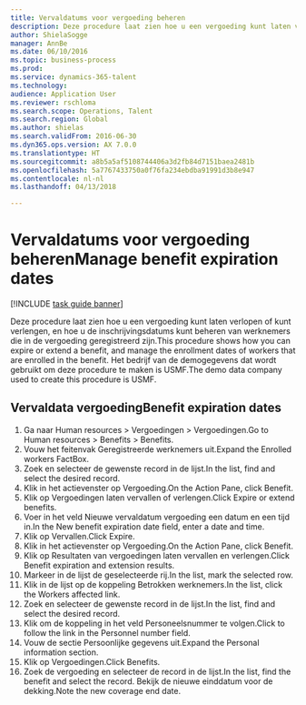 ```yaml
--- 
title: Vervaldatums voor vergoeding beheren
description: Deze procedure laat zien hoe u een vergoeding kunt laten verlopen of kunt verlengen, en hoe u de inschrijvingsdatums kunt beheren van werknemers die in de vergoeding geregistreerd zijn.
author: ShielaSogge
manager: AnnBe
ms.date: 06/10/2016
ms.topic: business-process
ms.prod: 
ms.service: dynamics-365-talent
ms.technology: 
audience: Application User
ms.reviewer: rschloma
ms.search.scope: Operations, Talent
ms.search.region: Global
ms.author: shielas
ms.search.validFrom: 2016-06-30
ms.dyn365.ops.version: AX 7.0.0
ms.translationtype: HT
ms.sourcegitcommit: a8b5a5af5108744406a3d2fb84d7151baea2481b
ms.openlocfilehash: 5a7767433750a0f76fa234ebdba91991d3b8e947
ms.contentlocale: nl-nl
ms.lasthandoff: 04/13/2018

---
```

# <a name="manage-benefit-expiration-dates"></a><span data-ttu-id="a11d7-103">Vervaldatums voor vergoeding beheren</span><span class="sxs-lookup"><span data-stu-id="a11d7-103">Manage benefit expiration dates</span></span>

[!INCLUDE [task guide banner](../../includes/task-guide-banner.md)]

<span data-ttu-id="a11d7-104">Deze procedure laat zien hoe u een vergoeding kunt laten verlopen of kunt verlengen, en hoe u de inschrijvingsdatums kunt beheren van werknemers die in de vergoeding geregistreerd zijn.</span><span class="sxs-lookup"><span data-stu-id="a11d7-104">This procedure shows how you can expire or extend a benefit, and manage the enrollment dates of workers that are enrolled in the benefit.</span></span> <span data-ttu-id="a11d7-105">Het bedrijf van de demogegevens dat wordt gebruikt om deze procedure te maken is USMF.</span><span class="sxs-lookup"><span data-stu-id="a11d7-105">The demo data company used to create this procedure is USMF.</span></span>


## <a name="benefit-expiration-dates"></a><span data-ttu-id="a11d7-106">Vervaldata vergoeding</span><span class="sxs-lookup"><span data-stu-id="a11d7-106">Benefit expiration dates</span></span>
1. <span data-ttu-id="a11d7-107">Ga naar Human resources > Vergoedingen > Vergoedingen.</span><span class="sxs-lookup"><span data-stu-id="a11d7-107">Go to Human resources > Benefits > Benefits.</span></span>
2. <span data-ttu-id="a11d7-108">Vouw het feitenvak Geregistreerde werknemers uit.</span><span class="sxs-lookup"><span data-stu-id="a11d7-108">Expand the Enrolled workers FactBox.</span></span>
3. <span data-ttu-id="a11d7-109">Zoek en selecteer de gewenste record in de lijst.</span><span class="sxs-lookup"><span data-stu-id="a11d7-109">In the list, find and select the desired record.</span></span>
4. <span data-ttu-id="a11d7-110">Klik in het actievenster op Vergoeding.</span><span class="sxs-lookup"><span data-stu-id="a11d7-110">On the Action Pane, click Benefit.</span></span>
5. <span data-ttu-id="a11d7-111">Klik op Vergoedingen laten vervallen of verlengen.</span><span class="sxs-lookup"><span data-stu-id="a11d7-111">Click Expire or extend benefits.</span></span>
6. <span data-ttu-id="a11d7-112">Voer in het veld Nieuwe vervaldatum vergoeding een datum en een tijd in.</span><span class="sxs-lookup"><span data-stu-id="a11d7-112">In the New benefit expiration date field, enter a date and time.</span></span>
7. <span data-ttu-id="a11d7-113">Klik op Vervallen.</span><span class="sxs-lookup"><span data-stu-id="a11d7-113">Click Expire.</span></span>
8. <span data-ttu-id="a11d7-114">Klik in het actievenster op Vergoeding.</span><span class="sxs-lookup"><span data-stu-id="a11d7-114">On the Action Pane, click Benefit.</span></span>
9. <span data-ttu-id="a11d7-115">Klik op Resultaten van vergoedingen laten vervallen en verlengen.</span><span class="sxs-lookup"><span data-stu-id="a11d7-115">Click Benefit expiration and extension results.</span></span>
10. <span data-ttu-id="a11d7-116">Markeer in de lijst de geselecteerde rij.</span><span class="sxs-lookup"><span data-stu-id="a11d7-116">In the list, mark the selected row.</span></span>
11. <span data-ttu-id="a11d7-117">Klik in de lijst op de koppeling Betrokken werknemers.</span><span class="sxs-lookup"><span data-stu-id="a11d7-117">In the list, click the Workers affected link.</span></span>
12. <span data-ttu-id="a11d7-118">Zoek en selecteer de gewenste record in de lijst.</span><span class="sxs-lookup"><span data-stu-id="a11d7-118">In the list, find and select the desired record.</span></span>
13. <span data-ttu-id="a11d7-119">Klik om de koppeling in het veld Personeelsnummer te volgen.</span><span class="sxs-lookup"><span data-stu-id="a11d7-119">Click to follow the link in the Personnel number field.</span></span>
14. <span data-ttu-id="a11d7-120">Vouw de sectie Persoonlijke gegevens uit.</span><span class="sxs-lookup"><span data-stu-id="a11d7-120">Expand the Personal information section.</span></span>
15. <span data-ttu-id="a11d7-121">Klik op Vergoedingen.</span><span class="sxs-lookup"><span data-stu-id="a11d7-121">Click Benefits.</span></span>
16. <span data-ttu-id="a11d7-122">Zoek de vergoeding en selecteer de record in de lijst.</span><span class="sxs-lookup"><span data-stu-id="a11d7-122">In the list, find the benefit and select the record.</span></span> <span data-ttu-id="a11d7-123">Bekijk de nieuwe einddatum voor de dekking.</span><span class="sxs-lookup"><span data-stu-id="a11d7-123">Note the new coverage end date.</span></span>


